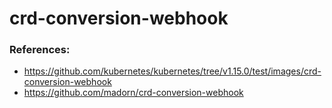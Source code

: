 # crd-conversion-webhook

### References:
  * https://github.com/kubernetes/kubernetes/tree/v1.15.0/test/images/crd-conversion-webhook
  * https://github.com/madorn/crd-conversion-webhook
